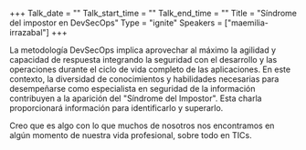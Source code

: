 +++
Talk_date = ""
Talk_start_time = ""
Talk_end_time = ""
Title = "Síndrome del impostor en DevSecOps"
Type = "ignite"
Speakers = ["maemilia-irrazabal"]
+++

La metodología DevSecOps implica aprovechar al máximo la agilidad y capacidad de respuesta integrando la seguridad con el desarrollo y las operaciones durante el ciclo de vida completo de las aplicaciones.
En este contexto, la diversidad de conocimientos y habilidades necesarias para desempeñarse como especialista en seguridad de la información contribuyen a la aparición del "Síndrome del Impostor".
Esta charla proporcionará información para identificarlo y superarlo.

Creo que es algo con lo que muchos de nosotros nos encontramos en algún momento de nuestra vida profesional, sobre todo en TICs.